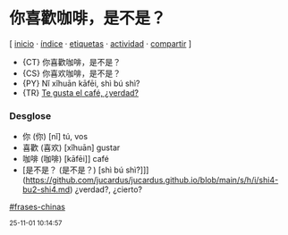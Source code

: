 # 你喜歡咖啡，是不是？
[ [inicio](https://github.com/jucardus/jucardus.github.io/blob/main/index.md) · [índice](https://github.com/jucardus/jucardus.github.io/blob/main/indice.md) · [etiquetas](https://github.com/jucardus/jucardus.github.io/blob/main/etiquetas.md) · [actividad](https://github.com/jucardus/jucardus.github.io/blob/main/actividad.md) · [compartir](https://x.com/intent/tweet?text=%E4%BD%A0%E5%96%9C%E6%AD%A1%E5%92%96%E5%95%A1%EF%BC%8C%E6%98%AF%E4%B8%8D%E6%98%AF%EF%BC%9F+%E2%80%94+Frases+chinas%0A%0A%E2%86%92+https%3A%2F%2Fgithub.com%2Fjucardus%2Fjucardus.github.io%2Fblob%2Fmain%2Fn%2Fi%2F3%2Fni3-xi3-huan1-ka1-fei1-shi4-bu2-shi4.md%0A%0A%23frases_chinas_jucardus) ]

* {CT} 你喜歡咖啡，是不是？
* {CS} 你喜欢咖啡，是不是？
* {PY} Nǐ xǐhuān kāfēi, shì bú shì?
* {TR} [Te gusta el café, ¿verdad?](https://github.com/jucardus/jucardus.github.io/blob/main/t/e/g/te-gusta-el-cafe-verdad.md)

### Desglose

* 你 (你) [nǐ] tú, vos
* 喜歡 (喜欢) [xǐhuān] gustar
* 咖啡 (咖啡) [kāfēi]] café
* [是不是？ (是不是？) [shì bú shì?]]](https://github.com/jucardus/jucardus.github.io/blob/main/s/h/i/shi4-bu2-shi4.md) ¿verdad?, ¿cierto?

[#frases-chinas](https://github.com/jucardus/jucardus.github.io/blob/main/f/r/frases-chinas.md)

<sup>25-11-01 10:14:57</sup>
